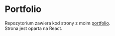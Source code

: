 # Portfolio

Repozytorium zawiera kod strony z moim [portfolio](https://mkudlacz.pl/#/). \
Strona jest oparta na React.